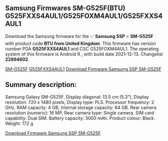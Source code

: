 <h2>Samsung Firmwares SM-G525F(BTU) G525FXXS4AUL1/G525FOXM4AUL1/G525FXXS4AUL1</h2>
Download the Samsung firmware for the ✅ <strong>Samsung SSP </strong> ⭐ <strong>SM-G525F</strong> with product code <strong>BTU</strong> <strong> from United Kingdom</strong>. This firmware has version number PDA <strong>G525FXXS4AUL1</strong> and CSC G525FOXM4AUL1. The operating system of this firmware is Android R , with build date 2021-12-13. Changelist <strong>22894602</strong>.


[SM-G525F](https://samfirm.shop/samsung/model/SM-G525F)
[G525FXXS4AUL1](https://samfirm.shop/samsung/pda/G525FXXS4AUL1)
[Download Firmware Samsung SSP SM-G525F](https://samfirm.shop/samsung/firmware/481797)
<h2>Summary description:</h2>
<p>Samsung Galaxy SM-G525F. Display diagonal: 13.5 cm (5.3"), Display resolution: 720 x 1480 pixels, Display type: PLS. Processor frequency: 2 GHz. RAM capacity: 4 GB, Internal storage capacity: 64 GB. Rear camera resolution (numeric): 16 MP, Rear camera type: Single camera. SIM card capability: Dual SIM. Battery capacity: 3000 mAh. Product colour: Black. Weight: 172 g</p>


[Download Firmware Samsung SSP SM-G525F](https://samfirm.shop/samsung/firmware/481797)
